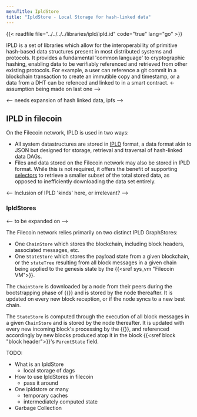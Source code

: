 ```yaml
---
menuTitle: IpldStore
title: "IpldStore - Local Storage for hash-linked data"
---
```


{{< readfile file="../../../../libraries/ipld/ipld.id" code="true" lang="go" >}}

IPLD is a set of libraries which allow for the interoperability of primitive hash-based data structures present in most distributed systems and protocols. It provides a fundamental 'common language' to cryptographic hashing, enabling data to be verifiably referenced and retrieved from other existing protocols. For example, a user can reference a git commit in a blockchain transaction to create an immutible copy and timestamp, or a data from a DHT can be refenced and linked to in a smart contract. <- assumption being made on last one -->

<-- needs expansion of hash linked data, ipfs -->

## IPLD in filecoin

On the Filecoin network, IPLD is used in two ways:
- All system datastructures are stored in [IPLD](https://ipld.io) format, a data format akin to JSON but designed for storage, retrieval and traversal of hash-linked data DAGs.
- Files and data stored on the Filecoin network may also be stored in IPLD format. While this is not required, it offers the benefit of supporting [selectors](https://github.com/ipld/specs/blob/master/selectors/selectors.md) to retrieve a smaller subset of the total stored data, as opposed to inefficiently downloading the data set entirely.

<-- Inclusion of IPLD 'kinds' here, or irrelevant? -->

### IpldStores

<-- to be expanded on -->

The Filecoin network relies primarily on two distinct IPLD GraphStores:

- One `ChainStore` which stores the blockchain, including block headers, associated messages, etc.
- One `StateStore` which stores the payload state from a given blockchain, or the `stateTree` resulting from all block messages in a given chain being applied to the genesis state by the {{<sref sys_vm "Filecoin VM">}}.

The `ChainStore` is downloaded by a node from their peers during the bootstrapping phase of {{<sref chain_sync>}} and is stored by the node thereafter. It is updated on every new block reception, or if the node syncs to a new best chain.

The `StateStore` is computed through the execution of all block messages in a given `ChainStore` and is stored by the node thereafter. It is updated with every new incoming block's processing by the {{<sref vm_interpreter>}}, and referenced accordingly by new blocks produced atop it in the block {{<sref block "block header">}}'s `ParentState` field.

TODO:

- What is an IpldStore
  - local storage of dags
- How to use IpldStores in filecoin
  - pass it around
- One ipldstore or many
  - temporary caches
  - intermediately computed state
- Garbage Collection
